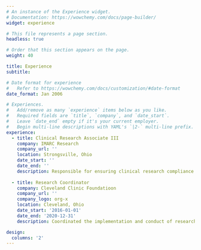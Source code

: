 ```yaml
---
# An instance of the Experience widget.
# Documentation: https://wowchemy.com/docs/page-builder/
widget: experience

# This file represents a page section.
headless: true

# Order that this section appears on the page.
weight: 40

title: Experience
subtitle:

# Date format for experience
#   Refer to https://wowchemy.com/docs/customization/#date-format
date_format: Jan 2006

# Experiences.
#   Add/remove as many `experience` items below as you like.
#   Required fields are `title`, `company`, and `date_start`.
#   Leave `date_end` empty if it's your current employer.
#   Begin multi-line descriptions with YAML's `|2-` multi-line prefix.
experience:
  - title: Clinical Research Associate III
    company: IMARC Research
    company_url: ''
    location: Strongsville, Ohio
    date_start: ''
    date_end: ''
    description: Responsible for ensuring clinical research compliance throughout clinical trials life cycle. Work closely with sponsoring companies, contract research organizations, and investigators to assist in the device, biologic, and pharmaceutical research processes.
        
  - title: Research Coordinator
    company: Cleveland Clinic Foundatioon
    company_url: ''
    company_logo: org-x
    location: Cleveland, Ohio
    date_start: '2016-01-01'
    date_end: '2020-12-31'
    description: Coordinated the implementation and conduct of research projects ensuring adherence to research protocol requirements including, timely completion and communication of regulatory documents, the development of data capture and monitoring plans, reporting of Serious Adverse Events and completion of Food and Drug Administration (FDA) and sponsor forms in accordance with GCP timelines.

design:
  columns: '2'
---
```

